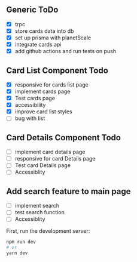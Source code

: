 ## Generic ToDo

- [x] trpc
- [x] store cards data into db
- [x] set up prisma with planetScale
- [x] integrate cards api
- [x] add github actions and run tests on push

## Card List Component Todo

- [x] responsive for cards list page
- [x] implement cards page
- [x] Test cards page
- [x] accessibility
- [x] improve card list styles   
- [ ] bug with list  

## Card Details Component Todo
- [ ] implement card details page
- [ ] responsive for card Details page
- [ ] Test card Details page
- [ ] Accessiblity

## Add search feature to main page
- [ ] implement search 
- [ ] test search function
- [ ] Accessiblity
     
First, run the development server:

```bash
npm run dev
# or
yarn dev
```
